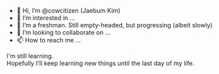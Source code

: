 - 👋 Hi, I’m @cowcitizen (Jaebum Kim)
- 👀 I’m interested in ...
- 🌱 I’m a freshman. Still empty-headed, but progressing (albeit slowly)
- 💞️ I’m looking to collaborate on ...
- 📫 How to reach me ...

I'm still learning.  
Hopefully I'll keep learning new things until the last day of my life.

<!---
cowcitizen/cowcitizen is a ✨ special ✨ repository because its `README.md` (this file) appears on your GitHub profile.
You can click the Preview link to take a look at your changes.
--->

